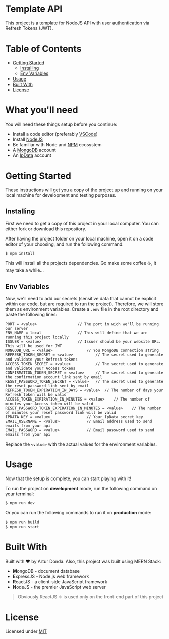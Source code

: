 # Template API <!-- omit in toc -->

This project is a template for NodeJS API with user authentication via Refresh Tokens (JWT).

# Table of Contents <!-- omit in toc -->

- [Getting Started](#getting-started)
	- [Installing](#installing)
	- [Env Variables](#env-variables)
- [Usage](#usage)
- [Built With](#built-with)
- [License](#license)

# What you'll need <!-- omit in toc -->

You will need these things setup before you continue:

-  Install a code editor (preferably [VSCode][vscode-url])
-  Install [NodeJS][nodejs-url]
-  Be familiar with Node and [NPM][npm-url] ecosystem
-  A [MongoDB][mongodb-url] account
-  An [IpData][ipdata-url] account

# Getting Started

These instructions will get you a copy of the project up and running on your local machine for development and testing purposes.

## Installing

First we need to get a copy of this project in your local computer. You can either fork or download this repository.

After having the project folder on your local machine, open it on a code editor of your choosing, and run the following command:

```bash
$ npm install
```

This will install all the projects dependencies. Go make some coffee ☕, it may take a while...

## Env Variables

Now, we'll need to add our secrets (sensitive data that cannot be explicit within our code, but are required to run the project). Therefore, we will store them as environment variables. Create a `.env` file in the root directory and paste the following lines:

```
PORT = <value>					// The port in wich we'll be running our server
ENV_NAME = local				// This will define that we are running this project locally
ISSUER = <value>				// Issuer should be your website URL. This will be used for JWT
MONGODB_URL = <value>				// You MongoDB connection string
REFRESH_TOKEN_SECRET = <value>			// The secret used to generate and validate your Refresh tokens
ACCESS_TOKEN_SECRET = <value>			// The secret used to generate and validate your Access tokens
CONFIRMATION_TOKEN_SECRET = <value>		// The secret used to generate the confirmation account link sent by email
RESET_PASSWORD_TOKEN_SECRET = <value>	// The secret used to generate the reset password link sent by email
REFRESH_TOKEN_EXPIRATION_IN_DAYS = <value>	// The number of days your Refresh token will be valid
ACCESS_TOKEN_EXPIRATION_IN_MINUTES = <value>	// The number of minutes your Access token will be valid
RESET_PASSWORD_TOKEN_EXPIRATION_IN_MINUTES = <value>	// The number of minutes your reset password link will be valid
IPDATA_KEY = <value>				// Your IpData secret key
EMAIL_USERNAME = <value>			// Email address used to send emails from your api
EMAIL_PASSWORD = <value>			// Email password used to send emails from your api
```

Replace the `<value>` with the actual values for the environment variables.

# Usage

Now that the setup is complete, you can start playing with it!

To run the project on **development** mode, run the following command on your terminal:

```bash
$ npm run dev
```

Or you can run the following commands to run it on **production** mode:

```bash
$ npm run build
$ npm run start
```

# Built With

Built with ❤️ by Artur Donda. Also, this project was built using MERN Stack:

-  **M**ongoDB - document database
-  **E**xpressJS - Node.js web framework
-  **R**eactJS - a client-side JavaScript framework
-  **N**odeJS - the premier JavaScript web server

> Obviously ReactJS ⚛️ is used only on the front-end part of this project

# License

Licensed under [MIT](LICENSE)

[meucondominio-url]: https://meucondomin.io
[vscode-url]: https://code.visualstudio.com/
[nodejs-url]: https://nodejs.org/en/
[npm-url]: https://www.npmjs.com/package/npm
[github-url]: https://github.com/
[contributors-url]: https://github.com/your/project/contributors
[mongodb-url]: https://www.mongodb.com
[ipdata-url]: https://ipdata.co
